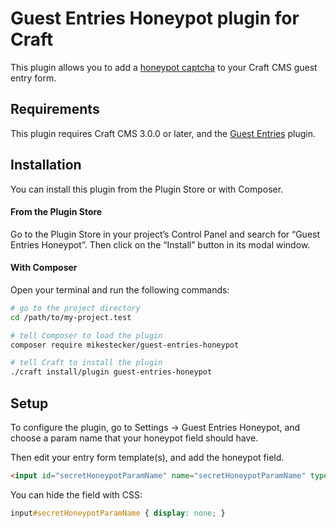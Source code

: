 # Guest Entries Honeypot plugin for Craft

This plugin allows you to add a [honeypot captcha](http://haacked.com/archive/2007/09/11/honeypot-captcha.aspx/) to your Craft CMS guest entry form.


## Requirements

This plugin requires Craft CMS 3.0.0 or later, and the [Guest Entries](https://github.com/craftcms/guest-entries) plugin.


## Installation

You can install this plugin from the Plugin Store or with Composer.

#### From the Plugin Store

Go to the Plugin Store in your project’s Control Panel and search for “Guest Entries Honeypot”. Then click on the “Install” button in its modal window.

#### With Composer

Open your terminal and run the following commands:

```bash
# go to the project directory
cd /path/to/my-project.test

# tell Composer to load the plugin
composer require mikestecker/guest-entries-honeypot

# tell Craft to install the plugin
./craft install/plugin guest-entries-honeypot
```

## Setup

To configure the plugin, go to Settings → Guest Entries Honeypot, and choose a param name that your honeypot field should have.

Then edit your entry form template(s), and add the honeypot field.

```html
<input id="secretHoneypotParamName" name="secretHoneypotParamName" type="text">
```

You can hide the field with CSS:

```css
input#secretHoneypotParamName { display: none; }
```
